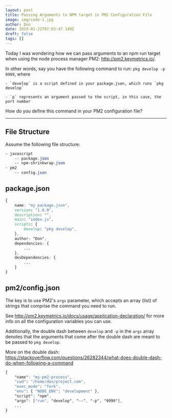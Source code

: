 ```yaml
---
layout: post
title: Passing Arguments to NPM target in PM2 Configuration File
image: img/code-1.jpg
author: Don
date: 2019-01-21T07:03:47.149Z
draft: false
tags: []
---
```


Today I was wondering how we can pass arguments to an npm run target when using the node process manager PM2:
http://pm2.keymetrics.io/.

In other words, say you have the following command to run: `pkg develop -p 9999`, where 
    
    - `develop` is a script defined in your package.json, which runs `pkg develop`
    
    - `p` represents an argument passed to the script, in this case, the port number

How do you define this command in your PM2 configuration file?

---

## File Structure

Assume the following file structure:

```css
- javascript
    -- package.json
    -- npm-shrinkwrap.json
- pm2
    -- config.json
```

## package.json

```css
{
    name: "my package.json",
    version: "1.0.0",
    description: "",
    main: "index.js",
    scripts: {
        develop: "pkg develop",
    },
    author: "Don",
    dependencies: {
        ...
    },
    devDependencies: {
        ...
    }
}
```

## pm2/config.json

The key is to use PM2's `args` parameter, which accepts an array (list) of strings that comprise
the command you need to run.

See http://pm2.keymetrics.io/docs/usage/application-declaration/ for more info on all the
configuration variables you can use.

Additionally, the double dash between `develop` and `-p` in the `args` array denotes that the
arguments that come after the double dash are meant to be passed to `pkg develop`.

More on the double dash: 
https://stackoverflow.com/questions/26282344/what-does-double-dash-do-when-following-a-command

```css
{
    "name": "my-pm2-process",
    "cwd": "/home/don/project.com",
    "exec_mode": "fork",
    "env": { "NODE_ENV": "development" },
    "script": "npm",
    "args": ["run", "develop", "--", "-p", "9999"],
    ...
}
```

